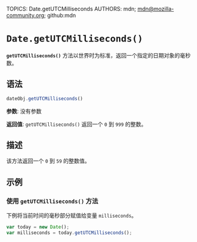 TOPICS: Date.getUTCMilliseconds
AUTHORS: mdn; mdn@mozilla-community.org; github:mdn

# `Date.getUTCMilliseconds()`

**`getUTCMilliseconds()`** 方法以世界时为标准，返回一个指定的日期对象的毫秒数。

## 语法

```javascript
dateObj.getUTCMilliseconds()
```

**参数**: 没有参数

**返回值**: `getUTCMilliseconds()` 返回一个 `0` 到 `999` 的整数。

## 描述

该方法返回一个 `0` 到 `59` 的整数值。

## 示例

### 使用 `getUTCMilliseconds()` 方法

下例将当前时间的毫秒部分赋值给变量 `milliseconds`。

```javascript
var today = new Date();
var milliseconds = today.getUTCMilliseconds();
```
